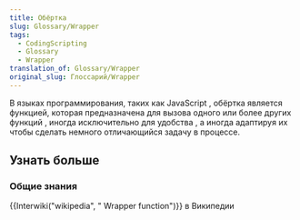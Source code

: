 ```yaml
---
title: Обёртка
slug: Glossary/Wrapper
tags:
  - CodingScripting
  - Glossary
  - Wrapper
translation_of: Glossary/Wrapper
original_slug: Глоссарий/Wrapper
---
```

В языках программирования, таких как JavaScript , обёртка является функцией, которая предназначена для вызова одного или более других функций , иногда исключительно для удобства , а иногда адаптируя их чтобы сделать немного отличающийся задачу в процессе.

## Узнать больше

### Общие знания

{{Interwiki("wikipedia", " Wrapper function")}} в Википедии
